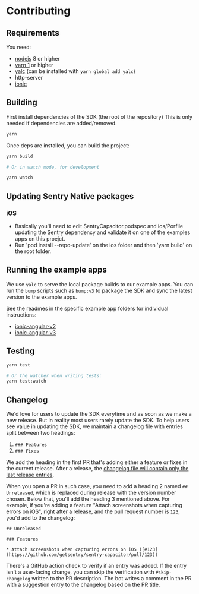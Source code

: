 # Contributing

## Requirements

You need:

- [nodejs](https://nodejs.org/en/download/) 8 or higher
- [yarn 1](https://classic.yarnpkg.com/lang/en/docs/install) or higher
- [yalc](https://github.com/wclr/yalc) (can be installed with `yarn global add yalc`)
- http-server
- [ionic](https://ionicframework.com/docs/intro/cli)

## Building

First install dependencies of the SDK (the root of the repository)
This is only needed if dependencies are added/removed.

```sh
yarn
```

Once deps are installed, you can build the project:

```sh
yarn build

# Or in watch mode, for development

yarn watch
```

## Updating Sentry Native packages

### iOS

- Basically you'll need to edit SentryCapacitor.podspec and ios/Porfile updating the Sentry dependency and validate it on one of the examples apps on this proejct.
- Run 'pod install --repo-update' on the ios folder and then 'yarn build' on the root folder.

## Running the example apps

We use `yalc` to serve the local package builds to our example apps. You can run the `bump` scripts such as `bump:v3` to package the SDK and sync the latest version to the example apps.

See the readmes in the specific example app folders for individual instructions:

- [ionic-angular-v2](example/ionic-angular-v2/README.md)
- [ionic-angular-v3](example/ionic-angular/README.md)

## Testing

```sh
yarn test

# Or the watcher when writing tests:
yarn test:watch
```

## Changelog

We'd love for users to update the SDK everytime and as soon as we make a new release. But in reality most users rarely update the SDK.
To help users see value in updating the SDK, we maintain a changelog file with entries split between two headings:

1. `### Features` 
2. `### Fixes`

We add the heading in the first PR that's adding either a feature or fixes in the current release.
After a release, the [changelog file will contain only the last release entries](https://github.com/getsentry/sentry-capacitor/blob/main/CHANGELOG.md).

When you open a PR in such case, you need to add a heading 2 named `## Unreleased`, which is replaced during release with the version number chosen.
Below that, you'll add the heading 3 mentioned above. For example, if you're adding a feature "Attach screenshots when capturing errors on iOS", right after a release, and the pull request number is `123`, you'd add to the changelog:

```
## Unreleased

### Features

* Attach screenshots when capturing errors on iOS ([#123](https://github.com/getsentry/sentry-capacitor/pull/123))
```

There's a GitHub action check to verify if an entry was added. If the entry isn't a user-facing change, you can skip the verification with `#skip-changelog` written to the PR description. The bot writes a comment in the PR with a suggestion entry to the changelog based on the PR title.
